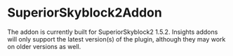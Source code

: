# SuperiorSkyblock2Addon
The addon is currently built for SuperiorSkyblock2 1.5.2.
Insights addons will only support the latest version(s) of the plugin,
although they may work on older versions as well.
